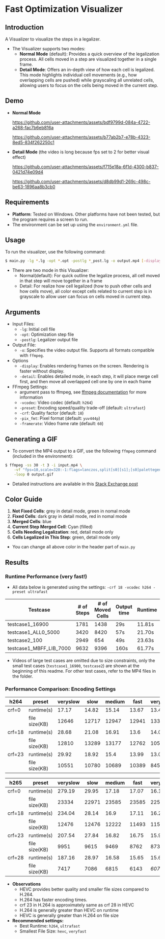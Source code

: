 # Fast Optimization Visualizer

## Introduction
A Visualizer to visualize the steps in a legalizer.  
- The Visualizer supports two modes:
  - **Normal Mode** (default): Provides a quick overview of the legalization process. All cells moved in a step are visualized together in a single frame.
  - **Detail Mode**: Offers an in-depth view of how each cell is legalized. This mode highlights individual cell movements (e.g., how overlapping cells are pushed) while grayscaling all unrelated cells, allowing users to focus on the cells being moved in the current step.

## Demo
- **Normal Mode**

  https://github.com/user-attachments/assets/bdf9799d-084a-4722-a268-fac7b6eb816a

  https://github.com/user-attachments/assets/b77ab2b7-e78b-4323-8ed5-834f262250c1

- **Detail Mode**  (the video is long because fps set to 2 for better visual effect)

  https://github.com/user-attachments/assets/f715e18a-6f1d-4300-b837-0421d74e09d4

  https://github.com/user-attachments/assets/d8db99d1-269c-498c-be63-1896aa8b3cb0

## Requirements
- **Platform**: Tested on Windows. Other platforms have not been tested, but the program requires a screen to run.
- The environment can be set up using the `environment.yml` file.

## Usage
To run the visualizer, use the following command:
```bash
$ main.py -lg *.lg -opt *.opt -postlg *_post.lg -o output.mp4 [-display] [-detail] [-vcodec VCODEC] [-preset PRESET] [-crf CRF] [-pix_fmt PIX_FMT] [-framerate FPS]
```
- There are two mode in this Visualizer:
  - Normal(default): For quick outline the legalize process, all cell moved in that step will move together in a frame
  - Detail: For realize how cell legalized (how to push other cells and how cells move), all color except cells related to current step is in grayscale to allow user can focus on cells moved in current step.  

## Arguments
- Input Files:
  - `-lg`: Initial cell file
  - `-opt`: Optimization step file
  - `-postlg`: Legalizer output file
- Output File:
  - `-o`: Specifies the video output file. Supports all formats compatible with `ffmpeg`.
- Options
  - `-display`: Enables rendering frames on the screen. Rendering is faster without display.
  - `-detail`: Enables detailed mode, in each step, it will place merge cell first, and then move all overlapped cell one by one in each frame
- FFmpeg Settings:
  - argument pass to ffmpeg, see [ffmpeg documentation](https://www.ffmpeg.org/ffmpeg.html) for more information
  - `-vcodec`: Video codec (default: `h264`)
  - `-preset`: Encoding speed/quality trade-off (default: `ultrafast`)
  - `-crf`: Quality factor (default: `18`)
  - `-pix_fmt`: Pixel format (default: `yuv444p`)
  - `-framerate`: Video frame rate (default: `60`)

## Generating a GIF
- To convert the MP4 output to a GIF, use the following `ffmpeg` command (included in the environment):
```bash
$ ffmpeg -ss 30 -t 3 -i input.mp4 \
    -vf "fps=10,scale=320:-1:flags=lanczos,split[s0][s1];[s0]palettegen[p];[s1][p]paletteuse" \
    -loop 0 output.gif
```
-  Detailed instructions are available in this [Stack Exchange post](https://superuser.com/questions/556029/how-do-i-convert-a-video-to-gif-using-ffmpeg-with-reasonable-quality)

## Color Guide
1. **Not Fixed Cells**: grey in detail mode, green in nomal mode
2. **Fixed Cells**: dark gray in detail mode, red in nomal mode
3. **Merged Cells**: blue
4. **Current Step Merged Cell**: Cyan (filled)
5. **Cells Needing Legalization**: red, detail mode only
6. **Cells Legalized in This Step**: green, detail mode only
- You can change all above color in the header part of `main.py`

## Results
### Runtime Performance (very fast!)
  - All data below is generated using the settings: `-crf 18 -vcodec h264 -preset ultrafast`

|      Testcase     |# of Steps|# of Moved Cells|Output time|Runtime|Generate Speed|
|-------------------|----------|----------------|-----------|-------|--------------|
|  testcase1_16900  |    1781  |      1438      |    29s    | 11.81s|   150.80fps  |
|testcase1_ALL0_5000|    3420  |      8420      |    57s    | 21.70s|   157.60fps  |
|   testcase2_100   |    2949  |      654       |    49s    | 23.63s|   124.79fps  |
|testcase1_MBFF_LIB_7000|9632  |      9396      |    160s   | 61.77s|   155.93fps  |

- Videos of large test cases are omitted due to size constraints, only the small test cases (`testcase1_16900`, `testcase2`) are shown at the beginning of this readme. For other test cases, refer to the MP4 files in the folder.

### Performance Comparison: Encoding Settings

| h264 |    preset   | veryslow |  slow | medium | fast |veryfast|ultrafast|
|------|-------------|----------|-------|--------|------|--------|---------|
|crf=0 | runtime(s)  |  17.17   | 14.82 |  15.14 | 13.67|  13.46 |  12.38  |
|      |file size(KB)|  12646   | 12717 |  12947 | 12941|  13329 |  23141  |
|crf=18| runtime(s)  |  28.68   | 21.08 |  16.91 | 13.6 |  14.02 | *12.36* |
|      |file size(KB)|  12810   | 13289 |  13177 | 12762|  10552 |  22972  |
|crf=23| runtime(s)  |  29.92   | 18.92 |  15.4  | 13.99|  13.06 |  12.38  |
|      |file size(KB)|  10551   | 10780 |  10689 | 10389|   8453 |  18263  |

| h265 |    preset   | veryslow |  slow | medium | fast |veryfast|ultrafast|
|------|-------------|----------|-------|--------|------|--------|---------|
|crf=0 | runtime(s)  |  279.19  | 29.95 |  17.18 | 17.07|  16.16 |   15    |
|      |file size(KB)|  23334   | 22971 |  23585 | 23585|  22539 |  27940  |
|crf=18| runtime(s)  |  234.04  | 28.14 |  16.9  | 17.11|  16.24 |  14.54  |
|      |file size(KB)|  12476   | 12476 |  12222 | 11493|  11510 |  13487  |
|crf=23| runtime(s)  |  207.54  | 27.84 |  16.82 | 16.75|  15.98 |  14.66  |
|      |file size(KB)|   9951   | 9615  |   9469 | 8762 |   8733 |  10091  |
|crf=28| runtime(s)  |  187.16  | 28.97 |  16.58 | 15.65|  15.65 |  14.56  |
|      |file size(KB)|   7417   | 7086  |   6815 | 6143 | *6071* |   6975  |
- **Observations**
  - HEVC provides better quality and smaller file sizes compared to H.264.
  - H.264 has faster encoding times.
  - crf 23 in H.264 is approximately same as crf 28 in HEVC
  - H.264 is generally greater than HEVC on runtime
  - HEVC is generally greater than H.264 on file size
- **Recommended settings:**
  - Best Runtime: `h264`, `ultrafast`
  - Smallest File Size: `hevc`, `veryfast`

